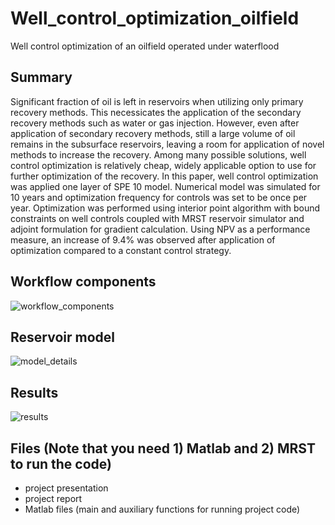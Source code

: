 # Well_control_optimization_oilfield
Well control optimization of an oilfield operated under waterflood

## Summary

Significant fraction of oil is left in reservoirs when utilizing only primary recovery methods. This necessicates the application of the secondary recovery methods such as water or gas injection. However, even after application of secondary recovery methods, still a large volume of oil remains in the subsurface reservoirs, leaving a room for application of novel methods to increase the recovery. Among many possible solutions, well control optimization is relatively cheap, widely applicable option to use for further optimization of the recovery. In this paper, well control optimization was applied one layer of SPE 10 model. Numerical model was simulated for 10 years and optimization frequency for controls was set to be once per year. Optimization was performed using interior point algorithm with bound constraints on well controls coupled with MRST reservoir simulator and adjoint formulation for gradient calculation. Using NPV as a performance measure, an increase of 9.4% was observed after application of optimization compared to a constant control strategy.

## Workflow components

![workflow_components](https://user-images.githubusercontent.com/68789630/147499479-7a241419-f66f-475b-b833-d19d34aa60eb.jpg)

## Reservoir model

![model_details](https://user-images.githubusercontent.com/68789630/147499508-757e6916-00e9-4e97-b71c-0d54cd497b63.jpg)

## Results

![results](https://user-images.githubusercontent.com/68789630/147499547-3761f0c4-ad43-46f4-ae18-6094fb7a043a.jpg)

## Files (Note that you need 1) Matlab and 2) MRST to run the code)
- project presentation
- project report
- Matlab files (main and auxiliary functions for running project code)

